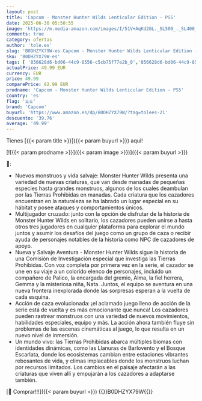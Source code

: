 ```yaml
---
layout: post
title: 'Capcom - Monster Hunter Wilds Lenticular Edition - PS5'
date: 2025-06-30 05:50:55
image: 'https://m.media-amazon.com/images/I/51V+AqKd2GL._SL500_._SL400_.jpg'
comments: true
category: ofertas
author: 'tole.es'
slug: 'B0DHZYX79W-es Capcom - Monster Hunter Wilds Lenticular Edition - PS5'
sku: 'B0DHZYX79W-es'
tags: [ '856628d6-bd06-44c9-8556-c5cb75f77e2b_0','856628d6-bd06-44c9-8556-c5cb75f77e2b_2201','856628d6-bd06-44c9-8556-c5cb75f77e2b_3601','Arborist Merchandising Root','Hardware y juegos para PlayStation 5','Juegos para PlayStation 5','Preventa de Videojuegos','Self Service','Special Features Stores','Videojuegos','Videojuegos más esperados','capcom','ps5','🇪🇸', ]
actualPrice: 49.99 EUR
currency: EUR
price: 49.99
comparePrice: 82.99 EUR
prodname: 'Capcom - Monster Hunter Wilds Lenticular Edition - PS5'
country: 'es'
flag: '🇪🇸'
brand: 'Capcom'
buyurl: 'https://www.amazon.es/dp/B0DHZYX79W/?tag=tolees-21'
descuento: '39.76'
average: '49.99'
---
```


Tienes [{{< param title >}}]({{< param buyurl >}}) aqui!

[![{{< param prodname >}}]({{< param image >}})]({{< param buyurl >}})

🔎:

- Nuevos monstruos y vida salvaje: Monster Hunter Wilds presenta una variedad de nuevas criaturas, que van desde manadas de pequeñas especies hasta grandes monstruos, algunos de los cuales deambulan por las Tierras Prohibidas en manadas. Cada criatura que los cazadores encuentran en la naturaleza se ha labrado un lugar especial en su hábitat y posee ataques y comportamientos únicos.
- Multijugador cruzado: junto con la opción de disfrutar de la historia de Monster Hunter Wilds en solitario, los cazadores pueden unirse a hasta otros tres jugadores en cualquier plataforma para explorar el mundo juntos y asumir los desafíos del juego como un grupo de caza o recibir ayuda de personajes notables de la historia como NPC de cazadores de apoyo.
- Nueva y Salvaje Aventura - Monster Hunter Wilds sigue la historia de una Comisión de Investigación especial que investiga las Tierras Prohibidas. Con voz completa por primera vez en la serie, el cazador se une en su viaje a un colorido elenco de personajes, incluido un compañero de Palico, la encargada del gremio, Alma, la fiel herrera, Gemma y la misteriosa niña, Nata. Juntos, el equipo se aventura en una nueva frontera inexplorada donde las sorpresas esperan a la vuelta de cada esquina.
- Acción de caza evolucionada: ¡el aclamado juego lleno de acción de la serie está de vuelta y es más emocionante que nunca! Los cazadores pueden rastrear monstruos con una variedad de nuevos movimientos, habilidades especiales, equipo y más. La acción ahora también fluye sin problemas de las escenas cinemáticas al juego, lo que resulta en un nuevo nivel de inmersión.
- Un mundo vivo: las Tierras Prohibidas abarca múltiples biomas con identidades dinámicas, como las Llanuras de Barlovento y el Bosque Escarlata, donde los ecosistemas cambian entre estaciones vibrantes rebosantes de vida, y climas implacables donde los monstruos luchan por recursos limitados. Los cambios en el paisaje afectarán a las criaturas que viven allí y empujarán a los cazadores a adaptarse también.

[🛒 Comprar!!!]({{< param buyurl >}})
{{<world>}}B0DHZYX79W{{</world>}}
